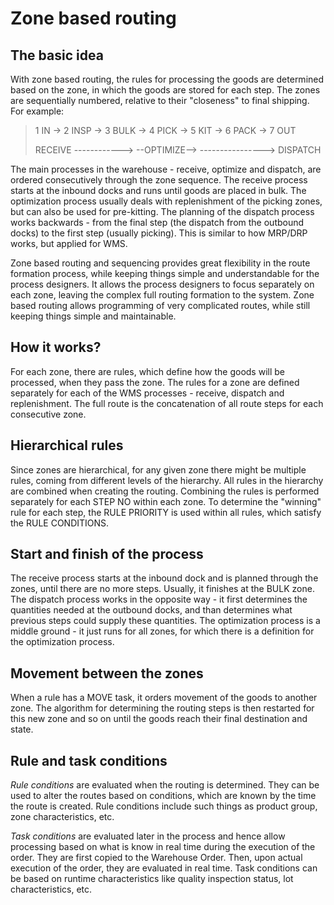 # Zone based routing

## The basic idea

With zone based routing, the rules for processing the goods are determined based on the zone, in which the goods are stored for each step.
The zones are sequentially numbered, relative to their "closeness" to final shipping. For example:

> 1 IN -> 2 INSP -> 3 BULK -> 4 PICK -> 5 KIT -> 6 PACK -> 7 OUT
>
> RECEIVE ------------> --OPTIMIZE--> ----------------> DISPATCH

The main processes in the warehouse - receive, optimize and dispatch, are ordered consecutively through the zone sequence.
The receive process starts at the inbound docks and runs until goods are placed in bulk.
The optimization process usually deals with replenishment of the picking zones, but can also be used for pre-kitting.
The planning of the dispatch process works backwards - from the final step (the dispatch from the outbound docks) to the first step (usually picking).
This is similar to how MRP/DRP works, but applied for WMS.

Zone based routing and sequencing provides great flexibility in the route formation process, while keeping things simple and understandable for the process designers.
It allows the process designers to focus separately on each zone, leaving the complex full routing formation to the system.
Zone based routing allows programming of very complicated routes, while still keeping things simple and maintainable.

## How it works?

For each zone, there are rules, which define how the goods will be processed, when they pass the zone.
The rules for a zone are defined separately for each of the WMS processes - receive, dispatch and replenishment.
The full route is the concatenation of all route steps for each consecutive zone.

## Hierarchical rules

Since zones are hierarchical, for any given zone there might be multiple rules, coming from different levels of the hierarchy.
All rules in the hierarchy are combined when creating the routing.
Combining the rules is performed separately for each STEP NO within each zone.
To determine the "winning" rule for each step, the RULE PRIORITY is used within all rules, which satisfy the RULE CONDITIONS.

## Start and finish of the process

The receive process starts at the inbound dock and is planned through the zones, until there are no more steps.
Usually, it finishes at the BULK zone.
The dispatch process works in the opposite way - it first determines the quantities needed at the outbound docks, and than determines what previous steps could supply these quantities.
The optimization process is a middle ground - it just runs for all zones, for which there is a definition for the optimization process.

## Movement between the zones

When a rule has a MOVE task, it orders movement of the goods to another zone.
The algorithm for determining the routing steps is then restarted for this new zone and so on until the goods reach their final destination and state.

## Rule and task conditions

*Rule conditions* are evaluated when the routing is determined.
They can be used to alter the routes based on conditions, which are known by the time the route is created.
Rule conditions include such things as product group, zone characteristics, etc.

*Task conditions* are evaluated later in the process and hence allow processing based on what is know in real time during the execution of the order.
They are first copied to the Warehouse Order.
Then, upon actual execution of the order, they are evaluated in real time.
Task conditions can be based on runtime characteristics like quality inspection status, lot characteristics, etc.
